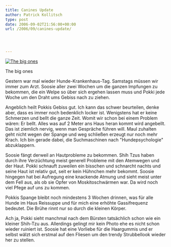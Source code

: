 ```yaml
---
title: Canines Update
author: Patrick Kollitsch
type: post
date: 2006-09-02T21:56:00+00:00
url: /2006/09/canines-update/




---
```

<div class="flickr">
  <a href="http://www.flickr.com/photos/schreibblogade/230603154/" title="The big ones"><img src="//static.flickr.com/63/230603154_657b0fd7b2.jpg" alt="The big ones" /></a></p> 
  
  <p>
    The big ones
  </p>
</div>

Gestern war mal wieder Hunde-Krankenhaus-Tag. Samstags müssen wir immer zum Arzt. Soosie aller zwei Wochen um die ganzen Impfungen zu bekommen, die ein Welpe so über sich ergehen lassen muss und Pokki jede Woche um den Draht ums Gebiss nach zu ziehen. 

Angeblich heilt Pokkis Gebiss gut. Ich kann das schwer beurteilen, denke aber, dass es immer noch bedenklich locker ist. Wenigstens hat er keine Schmerzen und bellt die ganze Zeit. Womit wir schon bei einem Problem wären: Er bellt. Alles was auf 2 Meter ans Haus heran kommt wird angebellt. Das ist ziemlich nervig, wenn man Gespräche führen will. Maul zuhalten geht nicht wegen der Spange und weg schließen erzeugt nur noch mehr Krach. Ich bin gerade dabei, die Suchmaschinen nach "Hundepsychologie" abzuklappern.

Soosie fängt derweil an Hautprobleme zu bekommen. Shih Tzus haben durch ihre Verzüchtung meist generell Probleme mit den Atemwegen und der Haut. Pokki schnauft zuweilen ein bisschen und schnarcht nachts und seine Haut ist relativ gut, seit er kein Hühnchen mehr bekommt. Soosie hingegen hat bei Aufregung eine knackende Atmung und sieht meist unter dem Fell aus, als ob sie Opfer von Moskitoschwärmen war. Da wird noch viel Pfege auf uns zu kommen.

Pokkis Spange bleibt noch mindestens 3 Wochen drinnen, was für alle Hunde im Haus Reissuppe und für mich eine erhöhte Gassifrequenz bedeutet. Die Brühe rinnt nur so durch die kleinen Körper.

Ach ja, Pokki sieht manchmal nach dem Bürsten tatsächlich schon wie ein kleiner Shih-Tzu aus. Allerdings gelingt mir kein Photo ehe es nicht schon wieder ruiniert ist. Soosie hat eine Vorliebe für die Haargummis und er selbst wälzt sich erstmal auf den Fliesen um den trendy Strubbellook wieder her zu stellen.
